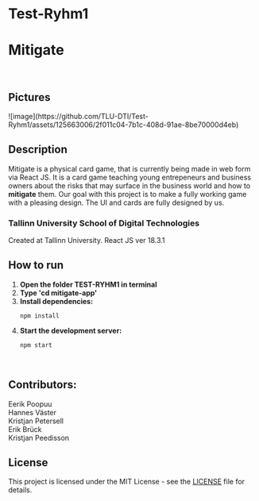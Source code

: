 # Test-Ryhm1
<h1>Mitigate</h1>
<br>
<h2>Pictures</h2>
![image](https://github.com/TLU-DTI/Test-Ryhm1/assets/125663006/2f011c04-7b1c-408d-91ae-8be70000d4eb)
<br>
<h2>Description</h2>
Mitigate is a physical card game, that is currently being made in web form via React JS. It is a card game teaching young entrepeneurs and business owners
about the risks that may surface in the business world and how to <strong>mitigate</strong> them. Our goal with this project is to make a fully working game with a pleasing design. 
The UI and cards are fully designed by us.
<h3>Tallinn University School of Digital Technologies</h3>
Created at Tallinn University.
React JS ver 18.3.1

<h2>How to run</h2>
<ol>
  <li><strong>Open the folder TEST-RYHM1 in terminal</strong></li>
  <li><strong>Type 'cd mitigate-app'</strong></li>
  <li><strong>Install dependencies:</strong>
    <pre><code>npm install</code></pre>
  </li>
  <li><strong>Start the development server:</strong>
    <pre><code>npm start</code></pre>
  </li>
</ol>

<br>
<h2>Contributors:</h2>
Eerik Poopuu
<br>
Hannes Väster
<br>
Kristjan Petersell
<br>
Erik Brück
<br>
Kristjan Peedisson
<br>

## License

This project is licensed under the MIT License - see the [LICENSE](LICENSE) file for details.
